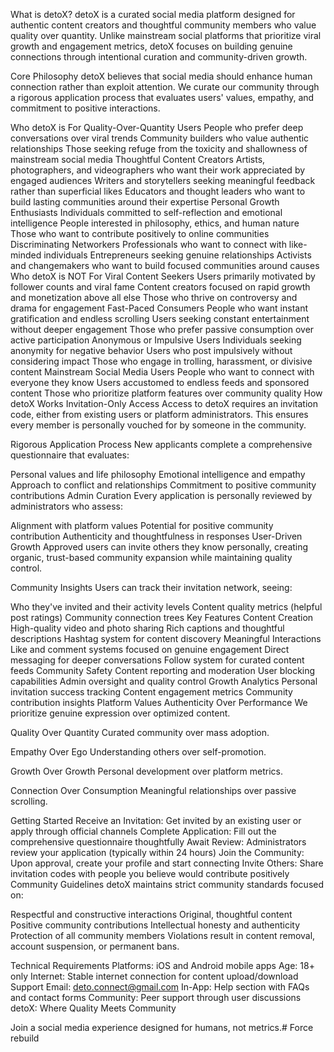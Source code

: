 What is detoX?
detoX is a curated social media platform designed for authentic content creators and thoughtful community members who value quality over quantity. Unlike mainstream social platforms that prioritize viral growth and engagement metrics, detoX focuses on building genuine connections through intentional curation and community-driven growth.

Core Philosophy
detoX believes that social media should enhance human connection rather than exploit attention. We curate our community through a rigorous application process that evaluates users' values, empathy, and commitment to positive interactions.

Who detoX is For
Quality-Over-Quantity Users
People who prefer deep conversations over viral trends
Community builders who value authentic relationships
Those seeking refuge from the toxicity and shallowness of mainstream social media
Thoughtful Content Creators
Artists, photographers, and videographers who want their work appreciated by engaged audiences
Writers and storytellers seeking meaningful feedback rather than superficial likes
Educators and thought leaders who want to build lasting communities around their expertise
Personal Growth Enthusiasts
Individuals committed to self-reflection and emotional intelligence
People interested in philosophy, ethics, and human nature
Those who want to contribute positively to online communities
Discriminating Networkers
Professionals who want to connect with like-minded individuals
Entrepreneurs seeking genuine relationships
Activists and changemakers who want to build focused communities around causes
Who detoX is NOT For
Viral Content Seekers
Users primarily motivated by follower counts and viral fame
Content creators focused on rapid growth and monetization above all else
Those who thrive on controversy and drama for engagement
Fast-Paced Consumers
People who want instant gratification and endless scrolling
Users seeking constant entertainment without deeper engagement
Those who prefer passive consumption over active participation
Anonymous or Impulsive Users
Individuals seeking anonymity for negative behavior
Users who post impulsively without considering impact
Those who engage in trolling, harassment, or divisive content
Mainstream Social Media Users
People who want to connect with everyone they know
Users accustomed to endless feeds and sponsored content
Those who prioritize platform features over community quality
How detoX Works
Invitation-Only Access
Access to detoX requires an invitation code, either from existing users or platform administrators. This ensures every member is personally vouched for by someone in the community.

Rigorous Application Process
New applicants complete a comprehensive questionnaire that evaluates:

Personal values and life philosophy
Emotional intelligence and empathy
Approach to conflict and relationships
Commitment to positive community contributions
Admin Curation
Every application is personally reviewed by administrators who assess:

Alignment with platform values
Potential for positive community contribution
Authenticity and thoughtfulness in responses
User-Driven Growth
Approved users can invite others they know personally, creating organic, trust-based community expansion while maintaining quality control.

Community Insights
Users can track their invitation network, seeing:

Who they've invited and their activity levels
Content quality metrics (helpful post ratings)
Community connection trees
Key Features
Content Creation
High-quality video and photo sharing
Rich captions and thoughtful descriptions
Hashtag system for content discovery
Meaningful Interactions
Like and comment systems focused on genuine engagement
Direct messaging for deeper conversations
Follow system for curated content feeds
Community Safety
Content reporting and moderation
User blocking capabilities
Admin oversight and quality control
Growth Analytics
Personal invitation success tracking
Content engagement metrics
Community contribution insights
Platform Values
Authenticity Over Performance
We prioritize genuine expression over optimized content.

Quality Over Quantity
Curated community over mass adoption.

Empathy Over Ego
Understanding others over self-promotion.

Growth Over Growth
Personal development over platform metrics.

Connection Over Consumption
Meaningful relationships over passive scrolling.

Getting Started
Receive an Invitation: Get invited by an existing user or apply through official channels
Complete Application: Fill out the comprehensive questionnaire thoughtfully
Await Review: Administrators review your application (typically within 24 hours)
Join the Community: Upon approval, create your profile and start connecting
Invite Others: Share invitation codes with people you believe would contribute positively
Community Guidelines
detoX maintains strict community standards focused on:

Respectful and constructive interactions
Original, thoughtful content
Positive community contributions
Intellectual honesty and authenticity
Protection of all community members
Violations result in content removal, account suspension, or permanent bans.

Technical Requirements
Platforms: iOS and Android mobile apps
Age: 18+ only
Internet: Stable internet connection for content upload/download
Support
Email: deto.connect@gmail.com
In-App: Help section with FAQs and contact forms
Community: Peer support through user discussions
detoX: Where Quality Meets Community

Join a social media experience designed for humans, not metrics.# Force rebuild
